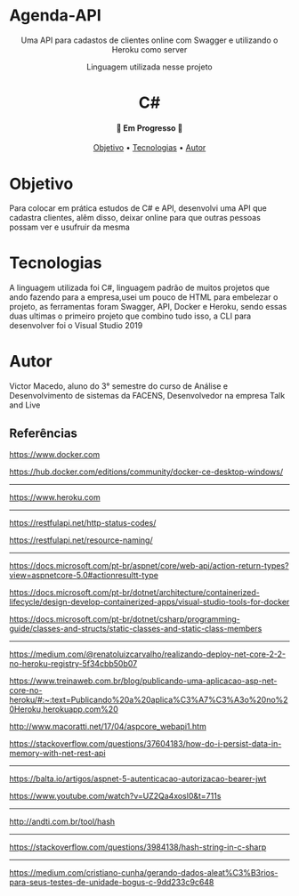 # Agenda-API
<p align="center">Uma API para cadastos de clientes online com Swagger e utilizando o Heroku como server</p>

<p align="center"> Linguagem utilizada nesse projeto
<h1 align="center"> C#

<h4 align="center"> 
	🚧  Em Progresso  🚧
</h4>

<p align="center">
 <a href="# Objetivo">Objetivo</a> •
 <a href="# Tecnologias">Tecnologias</a> • 
 <a href="# Autor">Autor</a>
 <a href="# Referências"></a>
</p>

# Objetivo

<p> Para colocar em prática estudos de C# e API, desenvolvi uma API que cadastra clientes, alêm disso, deixar online para que outras pessoas possam ver e usufruir da mesma
  <p/>
  
# Tecnologias

<p> A linguagem utilizada foi C#, linguagem padrão de muitos projetos que ando fazendo para a empresa,usei um pouco de HTML para embelezar o projeto, as ferramentas foram Swagger, API, Docker e Heroku, sendo essas duas ultimas o primeiro projeto que combino tudo isso, a CLI para desenvolver foi o Visual Studio 2019 <p/>

# Autor

<p> Victor Macedo, aluno do 3° semestre do curso de Análise e Desenvolvimento de sistemas da FACENS, Desenvolvedor na empresa Talk and Live
<p/>

## Referências

https://www.docker.com

https://hub.docker.com/editions/community/docker-ce-desktop-windows/
_____________________________________________________________________________________________________________________________________________________________
https://www.heroku.com
_____________________________________________________________________________________________________________________________________________________________
https://restfulapi.net/http-status-codes/

https://restfulapi.net/resource-naming/
_____________________________________________________________________________________________________________________________________________________________
https://docs.microsoft.com/pt-br/aspnet/core/web-api/action-return-types?view=aspnetcore-5.0#actionresultt-type

https://docs.microsoft.com/pt-br/dotnet/architecture/containerized-lifecycle/design-develop-containerized-apps/visual-studio-tools-for-docker

https://docs.microsoft.com/pt-br/dotnet/csharp/programming-guide/classes-and-structs/static-classes-and-static-class-members
_____________________________________________________________________________________________________________________________________________________________
https://medium.com/@renatoluizcarvalho/realizando-deploy-net-core-2-2-no-heroku-registry-5f34cbb50b07

https://www.treinaweb.com.br/blog/publicando-uma-aplicacao-asp-net-core-no-heroku/#:~:text=Publicando%20a%20aplica%C3%A7%C3%A3o%20no%20Heroku,herokuapp.com%20

http://www.macoratti.net/17/04/aspcore_webapi1.htm

https://stackoverflow.com/questions/37604183/how-do-i-persist-data-in-memory-with-net-rest-api
_____________________________________________________________________________________________________________________________________________________________
https://balta.io/artigos/aspnet-5-autenticacao-autorizacao-bearer-jwt

https://www.youtube.com/watch?v=UZ2Qa4xosl0&t=711s
_____________________________________________________________________________________________________________________________________________________________
http://andti.com.br/tool/hash
_____________________________________________________________________________________________________________________________________________________________
https://stackoverflow.com/questions/3984138/hash-string-in-c-sharp
_____________________________________________________________________________________________________________________________________________________________
https://medium.com/cristiano-cunha/gerando-dados-aleat%C3%B3rios-para-seus-testes-de-unidade-bogus-c-9dd233c9c648
  
